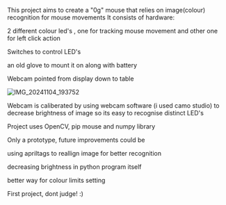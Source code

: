 This project aims to create a "0g" mouse that relies on image(colour) recognition for mouse movements
It consists of hardware:

  2 different colour led's , one for tracking mouse movement and other one for left click action
  
  Switches to control LED's
  
  an old glove to mount it on along with battery
  
  Webcam pointed from display down to table
  

![IMG_20241104_193752](https://github.com/user-attachments/assets/7ea8d8a0-0aa3-499d-983b-cbabca51f36b)


Webcam is caliberated by using webcam software (i used camo studio) to decrease brightness of image so its easy to recognise distinct LED's

Project uses OpenCV, pip mouse and numpy library

Only a prototype, future improvements could be

  using apriltags to reallign image for better recognition
  
  decreasing brightness in python program itself
  
  better way for colour limits setting
  
First project, dont judge! :)
